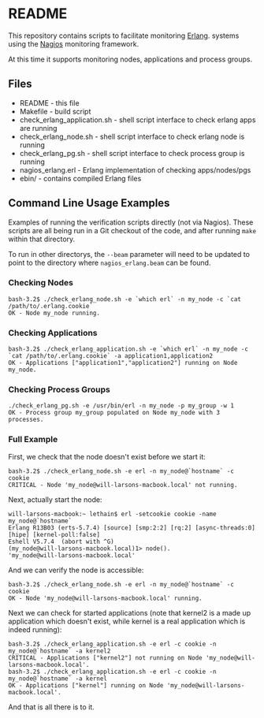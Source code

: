 # README

This repository contains scripts to facilitate monitoring [Erlang][erlang].
systems using the [Nagios][nagios] monitoring framework.

At this time it supports monitoring nodes, applications and process groups.

[erlang]: http://ftp.sunet.se/pub/lang/erlang/ "Erlang Programming Language"
[nagios]: http://www.nagios.org/ "Nagios Monitoring Software"

## Files

* README                      - this file
* Makefile                    - build script
* check_erlang_application.sh - shell script interface to check erlang apps are running
* check_erlang_node.sh        - shell script interface to check erlang node is running
* check_erlang_pg.sh          - shell script interface to check process group is running
* nagios_erlang.erl           - Erlang implementation of checking apps/nodes/pgs
* ebin/                       - contains compiled Erlang files

## Command Line Usage Examples

Examples of running the verification scripts directly (not via Nagios).
These scripts are all being run in a Git checkout of the code, and after
running ``make`` within that directory.

To run in other directorys, the ``--beam`` parameter will need to be updated
to point to the directory where ``nagios_erlang.beam`` can be found.

### Checking Nodes

    bash-3.2$ ./check_erlang_node.sh -e `which erl` -n my_node -c `cat /path/to/.erlang.cookie`
    OK - Node my_node running.

### Checking Applications

    bash-3.2$ ./check_erlang_application.sh -e `which erl` -n my_node -c `cat /path/to/.erlang.cookie` -a application1,application2
    OK - Applications ["application1","application2"] running on Node my_node.

### Checking Process Groups

    ./check_erlang_pg.sh -e /usr/bin/erl -n my_node -p my_group -w 1
    OK - Process group my_group populated on Node my_node with 3 processes.

### Full Example

First, we check that the node doesn't exist before we start it:

    bash-3.2$ ./check_erlang_node.sh -e erl -n my_node@`hostname` -c cookie
    CRITICAL - Node 'my_node@will-larsons-macbook.local' not running.

Next, actually start the node:

    will-larsons-macbook:~ lethain$ erl -setcookie cookie -name my_node@`hostname`
    Erlang R13B03 (erts-5.7.4) [source] [smp:2:2] [rq:2] [async-threads:0] [hipe] [kernel-poll:false]
    Eshell V5.7.4  (abort with ^G)
    (my_node@will-larsons-macbook.local)1> node().
    'my_node@will-larsons-macbook.local'

And we can verify the node is accessible:

    bash-3.2$ ./check_erlang_node.sh -e erl -n my_node@`hostname` -c cookie
    OK - Node 'my_node@will-larsons-macbook.local' running.

Next we can check for started applications (note that kernel2 is a made up
application which doesn't exist, while kernel is a real application which
is indeed running):

    bash-3.2$ ./check_erlang_application.sh -e erl -c cookie -n my_node@`hostname` -a kernel2
    CRITICAL - Applications ["kernel2"] not running on Node 'my_node@will-larsons-macbook.local'.
    bash-3.2$ ./check_erlang_application.sh -e erl -c cookie -n my_node@`hostname` -a kernel
    OK - Applications ["kernel"] running on Node 'my_node@will-larsons-macbook.local'.

And that is all there is to it.
